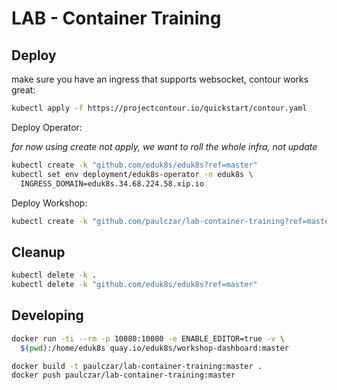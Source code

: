 LAB - Container Training
========================

## Deploy

make sure you have an ingress that supports websocket, contour works great:

```bash
kubectl apply -f https://projectcontour.io/quickstart/contour.yaml
```


Deploy Operator:

*for now using create not apply, we want to roll the whole infra, not update*

```bash
kubectl create -k "github.com/eduk8s/eduk8s?ref=master"
kubectl set env deployment/eduk8s-operator -n eduk8s \
  INGRESS_DOMAIN=eduk8s.34.68.224.58.xip.io
```

Deploy Workshop:
```bash
kubectl create -k "github.com/paulczar/lab-container-training?ref=master"
```

## Cleanup

```bash
kubectl delete -k .
kubectl delete -k "github.com/eduk8s/eduk8s?ref=master"
```


## Developing

```bash
docker run -ti --rm -p 10080:10080 -e ENABLE_EDITOR=true -v \
  $(pwd):/home/eduk8s quay.io/eduk8s/workshop-dashboard:master
```

```bash
docker build -t paulczar/lab-container-training:master .
docker push paulczar/lab-container-training:master
```
